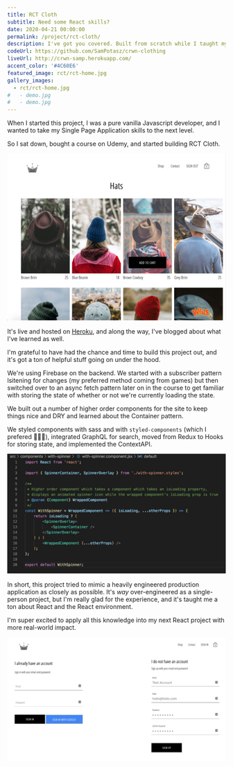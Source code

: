 ```yaml
---
title: RCT Cloth
subtitle: Need some React skills?
date: 2020-04-21 00:00:00
permalink: /project/rct-cloth/
description: I've got you covered. Built from scratch while I taught myself the latest and greatest, this shop has everything from Redux to Hooks, Firebase to GraphQL, testing with Jest and Enzyme, plus a ton more.
codeUrl: https://github.com/SamPotasz/crwn-clothing
liveUrl: http://crwn-samp.herokuapp.com/
accent_color: '#4C60E6'
featured_image: rct/rct-home.jpg
gallery_images:
  - rct/rct-home.jpg
#   - demo.jpg
#   - demo.jpg
---
```


When I started this project, I was a pure vanilla Javascript developer, and I wanted to take my Single Page Application skills to the next level.

So I sat down, bought a course on Udemy, and started building RCT Cloth.

![](/images/projects/rct/rct-shop.jpg)

It's live and hosted on [Heroku](http://crwn-samp.herokuapp.com/), and along the way, I've blogged about what I've learned as well.

I'm grateful to have had the chance and time to build this project out, and it's got a ton of helpful stuff going on under the hood.

We're using Firebase on the backend. We started with a subscriber pattern lsitening for changes (my preferred method coming from games) but then switched over to an async fetch pattern later on in the course to get familiar with storing the state of whether or not we're currently loading the state.

We built out a number of higher order components for the site to keep things nice and DRY and learned about the Container pattern. 

We styled components with sass and with `styled-components` (which I prefered 🤷🏻‍♂️), integrated GraphQL for search, moved from Redux to Hooks for storing state, and implemented the ContextAPI.

![](/images/projects/rct/rct-hoc-code.jpg)

In short, this project tried to mimic a heavily engineered production application as closely as possible. It's *way* over-engineered as a single-person project, but I'm really glad for the experience, and it's taught me a ton about React and the React environment.

I'm super excited to apply all this knowledge into my next React project with more real-world impact.

![](/images/projects/rct/rct-signin.jpg)